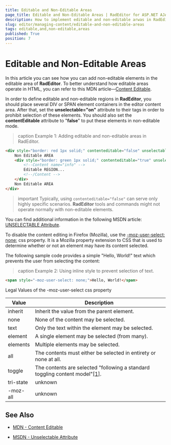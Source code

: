```yaml
---
title: Editable and Non-Editable Areas
page_title: Editable and Non-Editable Areas | RadEditor for ASP.NET AJAX Documentation
description: How to implement editable and non-editable arwas in RadEditor
slug: editor/managing-content/editable-and-non-editable-areas
tags: editable,and,non-editable,areas
published: True
position: 7
---
```


# Editable and Non-Editable Areas

In this article you can see how you can add non-editable elements in the editable area of **RadEditor**. To better understand how editable areas operate in HTML, you can refer to this MDN article—[Content Editable](https://developer.mozilla.org/en-US/docs/Web/Guide/HTML/Content_Editable).

In order to define editable and non-editable regions in **RadEditor**, you should place several DIV or SPAN element containers in the editor content area. After that, set the **unselectable="on"** attribute to their tags in order to prohibit selection of these elements. You should also set the **contentEditable** attribute to "**false**" to put these elements in non-editable mode.

>caption Example 1: Adding editable and non-editable areas in RadEditor.

````HTML
<div style="border: red 1px solid;" contenteditable="false" unselectable="on">
	Non Editable AREA
	<div style="border: green 1px solid;" contenteditable="true" unselectable="off">
		<!--Content name="info" -->
		Editable REGION...
		<!--/Content -->
	</div>
	Non Editable AREA
</div>
````

>important Typically, using `contenteditable="false"` can serve only highly specific scenarios. **RadEditor** tools and commands might not operate normally with non-editable elements.

You can find additional information in the following MSDN article: [UNSELECTABLE Attribute](https://msdn.microsoft.com/en-us/library/ms537840.aspx).

To disable the content editing in Firefox (Mozilla), use the [-moz-user-select: none;](http://developer.mozilla.org/en/docs/CSS:-moz-user-select) css property. It is a Mozilla property extension to CSS that is used to determine whether or not an element may have its content selected.

The following sample code provides a simple "Hello, World!" text which prevents the user from selecting the content:

>caption Example 2: Using inline style to prevent selection of text.

````HTML
<span style="-moz-user-select: none;">Hello, World!</span>
````

Legal Values of the -moz-user-select css property


| Value | Description |
| ------ | ------ |
|inherit|Inherit the value from the parent element.|
|none|None of the content may be selected.|
|text|Only the text within the element may be selected.|
|element|A single element may be selected (from many).|
|elements|Multiple elements may be selected.|
|all|The contents must either be selected in entirety or none at all.|
|toggle|The contents are selected "following a standard toggling content model"[[1]](http://www.blooberry.com/indexdot/css/properties/extensions/nsextensions.htm).|
|tri-state|unknown|
|-moz-all|unknown|

## See Also

* [MDN - Content Editable](https://developer.mozilla.org/en-US/docs/Web/Guide/HTML/Content_Editable)

* [MSDN - Unselectable Attribute](https://msdn.microsoft.com/en-us/library/ms537840.aspx)
